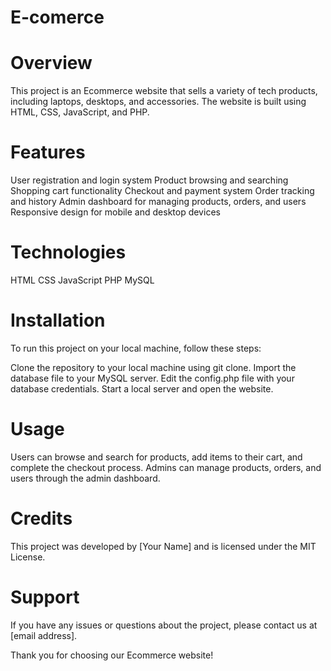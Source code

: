 # E-comerce
# Overview
This project is an Ecommerce website that sells a variety of tech products, including laptops, desktops, and accessories. The website is built using HTML, CSS, JavaScript, and PHP.

# Features
  User registration and login system
  Product browsing and searching
  Shopping cart functionality
  Checkout and payment system
  Order tracking and history
  Admin dashboard for managing products, orders, and users
  Responsive design for mobile and desktop devices

# Technologies
  HTML
  CSS
  JavaScript
  PHP
  MySQL
# Installation
  To run this project on your local machine, follow these steps:

  Clone the repository to your local machine using git clone.
  Import the database file to your MySQL server.
  Edit the config.php file with your database credentials.
  Start a local server and open the website.
# Usage
  Users can browse and search for products, add items to their cart, and complete the checkout process. Admins can manage products, orders, and users through the admin   dashboard.

# Credits
  This project was developed by [Your Name] and is licensed under the MIT License.

# Support
  If you have any issues or questions about the project, please contact us at [email address].

Thank you for choosing our Ecommerce website!
